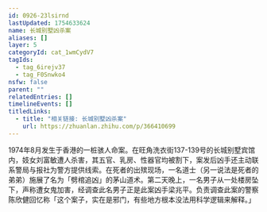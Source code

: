 ```yaml
---
id: 0926-23lsirnd
lastUpdated: 1754633624
name: 长城别墅凶杀案
aliases: []
layer: 5
categoryId: cat_1wmCydV7
tagIds:
  - tag_6irejv37
  - tag_F0Snwko4
nsfw: false
parent: ""
relatedEntries: []
timelineEvents: []
titledLinks:
  - title: "相关链接: 长城别墅凶杀案"
    url: https://zhuanlan.zhihu.com/p/366410699
---
```


1974年8月发生于香港的一桩骇人命案。在旺角洗衣街137-139号的长城别墅宾馆内，妓女刘富敏遭人杀害，其五官、乳房、性器官均被割下，案发后凶手还主动联系警局与报社为警方提供线索。在死者的出殡现场，一名道士（另一说法是死者的弟弟）施展了名为「劈棺追凶」的茅山道术。第二天晚上，一名男子从一处楼房坠下，声称遭女鬼加害，经调查此名男子正是此案凶手梁兆平。负责调查此案的警察陈欣健回忆称「这个案子，实在是邪门，有些地方根本没法用科学逻辑来解释。」